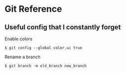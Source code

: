 Git Reference
=============

## Useful config that I constantly forget

Enable colors

    $ git config --global color.ui true

Rename a branch

    $ git branch -m old_branch new_branch